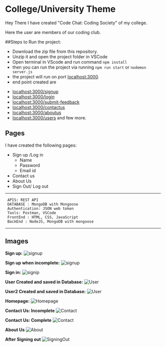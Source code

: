 # College/University Theme 

Hey There I have created "Code Chat: Coding Society" of my college.

Here the user are members of our coding club.

##Steps to Run the project:
  - Download the zip file from this repository.
  - Unzip it and open the project folder in VSCode
  - Open terminal in VScode and run command `npm install`
  - then you can run the project via running `npm run start` or `nodemon server.js`
  - the project will run on port [localhost:3000](http://localhost:3000/).
  - end point created are
   * [localhost:3000/signup](http://localhost:3000/signup)
   * [localhost:3000/login](http://localhost:3000/login)
   * [localhost:3000/submit-feedback](http://localhost:3000/submit-feedback)
   * [localhost:3000/contactus](http://localhost:3000/contactus)
   * [localhost:3000/aboutus](http://localhost:3000/aboutus)
   * [localhost:3000/users](http://localhost:3000/users)
   and few more.
   

## Pages
I have created the following pages:
* Sign up /Log in 
    * Name 
    * Password
    * Email id 
* Contact us 
* About Us
* Sign Out/ Log out

---

     APIS: REST API
     DATABASE : MongoDB with Mongoose
     Authentication: JSON web token
     Tools: Postman, VSCode
     FrontEnd : HTML, CSS, JavaScript 
     BackEnd : NodeJS, MongoDB with mongoose

---

## Images

**Sign up:**
![signup](/assests/screenshots/signup-blank.png)

**Sign up when incomplete:**
![signup](/assests/screenshots/signup-incomplete.jpeg)

**Sign in:**
![signip](/assests/screenshots/signin.jpeg)

**User Created and saved in Database:**
![User](/assests/screenshots/databasess.png)

**User2 Created and saved in Database:**
![User](/assests/screenshots/databasess2.png)

**Homepage:**
![Homepage](/assests/screenshots/home.png)

**Contact Us: Incomplete**
![Contact](/assests/screenshots/contactus-incomplete.png)

**Contact Us: Complete**
![Contact](/assests/screenshots/complete-contact.png)

**About Us**
![About](/assests/screenshots/aboutus.png)

**After Signing out**
![SigningOut](/assests/screenshots/aftersignout.png)
